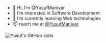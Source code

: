 - 👋 Hi, I’m @YusufManiyar
- 👀 I’m interested in Software Development
- 🌱 I’m currently learning Web technologies
- 📫 reach me at [@YusufManiyar](https://www.linkedin.com/in/yusuf-maniyar-0564ba18b/)

<!---
YusufManiyar/YusufManiyar is a ✨ special ✨ repository because its `README.md` (this file) appears on your GitHub profile.
You can click the Preview link to take a look at your changes.
--->

![Yusuf's GitHub stats](https://github-readme-stats.vercel.app/api?username=YusufManiyar&show_icons=true&theme=algolia)
